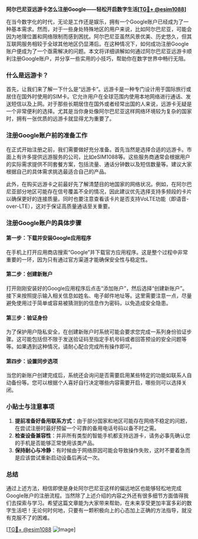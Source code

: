 **阿尔巴尼亚远游卡怎么注册Google——轻松开启数字生活[[TG💪+ @esim1088](https://t.me/s/esim1088)]**

在当今数字化的时代，无论是工作还是娱乐，拥有一个Google账户已经成为了一种基本需求。然而，对于一些身处特殊地区的用户来说，比如阿尔巴尼亚，可能会因为地理位置和网络限制而感到困扰。阿尔巴尼亚虽然风景优美、历史悠久，但其互联网服务相较于全球其他地区仍显滞后。在这种情况下，如何成功注册Google账户便成为了一个亟需解决的问题。本文将详细讲解如何通过阿尔巴尼亚远游卡顺利注册Google账户，并分享一些实用的小技巧，帮助你在数字世界中畅行无阻。

### 什么是远游卡？

首先，让我们来了解一下什么是“远游卡”。远游卡是一种专门设计用于国际旅行或居住在国外时使用的SIM卡。它允许用户在全球范围内使用本地网络进行通话、发送短信以及上网。对于那些长期居住在国外或者经常出国的人来说，远游卡无疑是一个非常便利的选择。尤其是当你身处像阿尔巴尼亚这样网络环境较为复杂的国家时，拥有一张优质的远游卡就显得尤为重要了。

### 注册Google账户前的准备工作

在正式开始注册之前，我们需要做好充分准备。首先当然是选择合适的远游卡。市面上有许多提供远游服务的公司，比如eSIM1088等。这些服务商通常会根据用户的实际需求提供不同套餐方案，包括流量、通话分钟数以及短信数量等。建议大家根据自己的具体需求挑选最适合自己的产品。

此外，在购买远游卡之前最好先了解清楚目的地国家的网络状况。例如，在阿尔巴尼亚部分地区可能存在信号覆盖不全的情况，因此建议优先选择支持多频段的卡片以确保更好的连接质量。同时也要注意查看该卡片是否支持VoLTE功能（即语音-over-LTE），这对于保证高质量通话至关重要。

### 注册Google账户的具体步骤

#### 第一步：下载并安装Google应用程序
在手机上打开应用商店搜索“Google”并下载官方应用程序。这是整个过程中非常重要的一环，因为只有通过官方渠道才能确保安全性与稳定性。

#### 第二步：创建新账户
打开刚刚安装好的Google应用程序后点击“添加账户”，然后选择“创建新账户”。接下来按照提示输入相关信息如姓名、电子邮件地址等。这里需要注意一点，尽量避免使用过于简单或容易被猜测到的信息作为密码，以免造成安全隐患。

#### 第三步：验证身份
为了保护用户隐私安全，在创建新账户时系统可能会要求您完成一系列身份验证步骤。这可能包括但不限于发送验证码至指定手机号码或者回答预设的安全问题等等。如果遇到这种情况，请耐心配合完成所有操作即可。

#### 第四步：设置同步选项
当您的新账户创建完成后，系统还会询问是否需要启用某些特定的功能如联系人自动备份等。您可以根据个人喜好自行决定哪些内容需要开启，哪些则可以选择关闭。

### 小贴士与注意事项

1. **提前准备好备用联系方式**：由于部分国家和地区可能存在网络不稳定的问题，在尝试注册时最好预留一个可靠的备用电话号码以备不时之需。
2. **检查设备兼容性**：并非所有类型的智能手机都支持远游卡，请务必事先确认您的手机是否能够正常使用该类产品。
3. **保持耐心与冷静**：有时候由于网络原因可能会导致操作失败，这时不要着急而是应该尝试重新启动设备后再试一次。

### 总结

通过上述方法，相信即使是身处阿尔巴尼亚这样的偏远地区也能够轻松地完成Google账户的注册流程。当然除了上述介绍的内容之外还有很多细节方面值得我们去探索与学习。希望这篇文章能为大家带来帮助，在未来享受更加丰富多彩的数字生活吧！无论何时何地，只要有一颗积极向上的心态加上正确的方法指导，就没有克服不了的困难。

[[TG💪+ @esim1088](https://t.me/s/esim1088) ![Image](https://i.postimg.cc/4NQfJmqS/Snipaste-2025-05-13-00-14-12.png)]